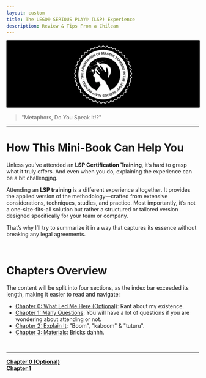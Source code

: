 ```yaml
---
layout: custom
title: The LEGO® SERIOUS PLAY® (LSP) Experience
description: Review & Tips From a Chilean
---
```


<img class="myImg" src="../images/headers/black-lsp-master-trainers-association-logo.png" alt="https://wallpapers.com/wallpapers/lego-star-wars-1920-x-1200-rct4ulve5dbdfj6n.html" style="border: 1px solid #000; border-radius: 1px; padding: 0px; cursor: pointer;">

>"Metaphors, Do You Speak It!?"

---

# How This Mini-Book Can Help You

Unless you’ve attended an **LSP Certification Training**, it’s hard to grasp what it truly offers. And even when you do, explaining the experience can be a bit challeng¡ng.

Attending an **LSP training** is a different experience altogether. It provides the applied version of the methodology—crafted from extensive considerations, techniques, studies, and practice. Most importantly, it’s not a one-size-fits-all solution but rather a structured or tailored version designed specifically for your team or company.

That’s why I’ll try to summarize it in a way that captures its essence without breaking any legal agreements.

<br>

# Chapters Overview

The content will be split into four sections, as the index bar exceeded its length, making it easier to read and navigate:

- [Chapter 0: What Led Me Here (Optional)](/pages/lsp-chapter-0): Rant about my existence.
- [Chapter 1: Many Questions](/pages/lsp-chapter-1): You will have a lot of questions if you are wondering about attending or not.
- [Chapter 2: Explain It](/pages/lsp-chapter-2): "Boom", "kaboom" & "tuturu".
- [Chapter 3: Materials](/pages/lsp-chapter-3): Bricks dahhh.

<br>

---
<div class="ds-button-container">
  <a href="/pages/lsp-chapter-0" class="custom-button left"><strong>Chapter 0 (Optional)</strong></a>
</div>


<div class="ds-button-container">
  <a href="/pages/lsp-chapter-1" class="custom-button left"><strong>Chapter 1</strong></a>
</div>
